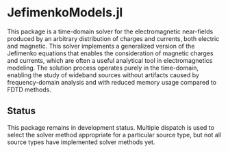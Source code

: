 # JefimenkoModels.jl

This package is a time-domain solver for the electromagnetic near-fields produced by
an arbitrary distribution of charges and currents, both electric and magnetic. This solver
implements a generalized version of the Jefimenko equations that enables the consideration of
magnetic charges and currents, which are often a useful analytical tool in electromagnetics
modeling. The solution process operates purely in the time-domain, enabling the study of
wideband sources without artifacts caused by frequency-domain analysis and with reduced
memory usage compared to FDTD methods.

## Status

This package remains in development status.  Multiple dispatch is used to select the solver
method appropriate for a particular source type, but not all source types have implemented
solver methods yet.

